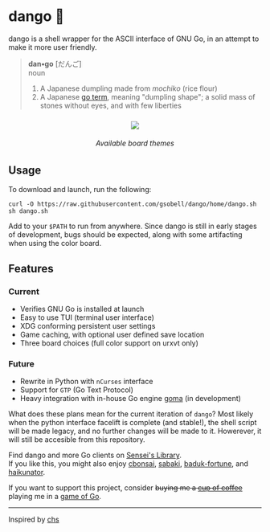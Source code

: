 # dango 🍡
dango is a shell wrapper for the ASCII interface of GNU Go, in an attempt to make it more user friendly.

> **dan•go** [だんご]  
> noun
> 1. A Japanese dumpling made from *mochiko* (rice flour) 
> 2. A Japanese [go term](https://senseis.xmp.net/?Dango), meaning "dumpling shape";  a solid mass of stones without eyes, and with few liberties

<h3 align="center"><img src="https://i.imgur.com/914njtc.png"></h3>  
<h6 align="center">Available board themes</h6>

## Usage
To download and launch, run the following:
```shell
curl -O https://raw.githubusercontent.com/gsobell/dango/home/dango.sh
sh dango.sh
```
Add to your `$PATH` to run from anywhere. Since dango is still in early stages of development, bugs should be expected, along with some artifacting when using the color board.

## Features
### Current
- Verifies GNU Go is installed at launch
- Easy to use TUI (terminal user interface)
- XDG conforming persistent user settings
- Game caching, with optional user defined save location
- Three board choices (full color support on urxvt only)

### Future
- Rewrite in Python with `nCurses` interface
- Support for `GTP` (Go Text Protocol)
- Heavy integration with in-house Go engine [goma](https://github.com/gsobell/goma) (in development)

What does these plans mean for the current iteration of `dango`? Most likely when the python interface facelift is complete (and stable!), the shell script will be made legacy, and no further changes will be made to it. Howerever, it will still be accesible from this repository.

Find dango and more Go clients on [Sensei's Library](https://senseis.xmp.net/?GoClient).  
If you like this, you might also enjoy [cbonsai](https://gitlab.com/jallbrit/cbonsai), [sabaki](https://github.com/SabakiHQ/Sabaki), [baduk-fortune](https://github.com/gsobell/baduk-fortune), and [haikunator](https://github.com/usmanbashir/haikunator).

If you want to support this project, consider ~~buying me a [cup of coffee](https://www.buymeacoffee.com/gsobell)~~ playing me in a [game of Go](https://online-go.com/player/1080938/).

***

Inspired by [chs](https://github.com/nickzuber/chs)
